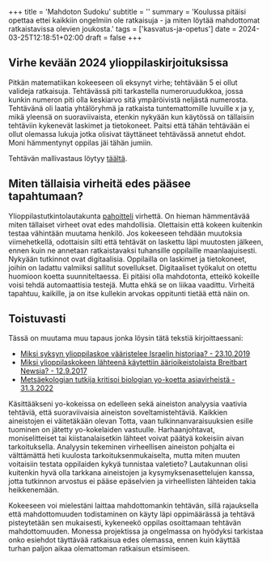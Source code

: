 +++
title = 'Mahdoton Sudoku'
subtitle = ''
summary = 'Koulussa pitäisi opettaa ettei kaikkiin ongelmiin ole ratkaisuja - ja miten löytää mahdottomat ratkaistavissa olevien joukosta.'
tags = ['kasvatus-ja-opetus']
date = 2024-03-25T12:18:51+02:00
draft = false
+++

## Virhe kevään 2024 ylioppilaskirjoituksissa
Pitkän matematiikan kokeeseen oli eksynyt virhe; tehtävään 5 ei ollut valideja ratkaisuja. Tehtävässä piti tarkastella numeroruudukkoa, jossa kunkin numeron piti olla keskiarvo sitä ympäröivistä neljästä numerosta. Tehtävänä oli laatia yhtälöryhmä ja ratkaista tuntemattomille luvuille x ja y, mikä yleensä on suoraviivaista, etenkin nykyään kun käytössä on tällaisiin tehtäviin kykenevät laskimet ja tietokoneet. Paitsi että tähän tehtävään ei ollut olemassa lukuja jotka olisivat täyttäneet tehtävässä annetut ehdot. Moni hämmentynyt oppilas jäi tähän jumiin.

Tehtävän mallivastaus löytyy [täältä](https://files.mafy.fi/Yo-mallivastaukset/2024K/pmyo_k24.pdf#section*.6).

## Miten tällaisia virheitä edes pääsee tapahtumaan?
Ylioppilastutkintolautakunta [pahoitteli](https://www.hs.fi/kotimaa/art-2000010308578.html) virhettä. On hieman hämmentävää miten tällaiset virheet ovat edes mahdollisia. Olettaisin että kokeen kuitenkin testaa vähintään muutama henkilö. Jos kokeeseen tehdään muutoksia viimehetkellä, odottaisin silti että tehtävät on laskettu läpi muutosten jälkeen, ennen kuin ne annetaan ratkaistavaksi tuhansille oppilaille maanlaajuisesti. Nykyään tutkinnot ovat digitaalisia. Oppilailla on laskimet ja tietokoneet, joihin on ladattu valmiiksi sallitut sovellukset. Digitaaliset työkalut on otettu huomioon koetta suunniteltaessa. Ei pitäisi olla mahdotonta, etteikö kokeille voisi tehdä automaattisia testejä. Mutta ehkä se on liikaa vaadittu. Virheitä tapahtuu, kaikille, ja on itse kullekin arvokas oppitunti tietää että näin on.

## Toistuvasti
Tässä on muutama muu tapaus jonka löysin tätä tekstiä kirjoittaessani:
- [Miksi syksyn ylioppilaskoe vääristelee Israelin historiaa? - 23.10.2019](https://www.seurakuntalainen.fi/blogit/miksi-syksyn-ylioppilaskoe-vaaristelee-israelin-historiaa/)
- [Miksi ylioppilaskokeen lähteenä käytettiin äärioikeistolaista Breitbart Newsia? - 12.9.2017](https://www.hs.fi/kotimaa/art-2000005364174.html)
- [Metsäekologian tutkija kritisoi biologian yo-koetta asiavirheistä - 31.3.2022](https://yle.fi/a/3-12384203)

Käsittääkseni yo-kokeissa on edelleen sekä aineiston analyysia vaativia tehtäviä, että suoraviivaisia aineiston soveltamistehtäviä. Kaikkien aineistojen ei väitetäkään olevan Totta, vaan tulkinnanvaraisuuksien esille tuominen on jätetty yo-kokelaiden vastuulle. Harhaanjohtavat, moniselitteiset tai kiistanalaisetkin lähteet voivat päätyä kokeisiin aivan tarkoituksella. Analyysin tekeminen virheellisen aineiston pohjalta ei välttämättä heti kuulosta tarkoituksenmukaiselta, mutta miten muuten voitaisiin testata oppilaiden kykyä tunnistaa valetieto? Lautakunnan olisi kuitenkin hyvä olla tarkkana aineistojen ja kysymyksenasettelujen kanssa, jotta tutkinnon arvostus ei pääse epäselvien ja virheellisten lähteiden takia heikkenemään.

Kokeeseen voi mielestäni laittaa mahdottomankin tehtävän, sillä rajauksella että mahdottomuuden todistaminen on käyty läpi oppimäärässä ja tehtävä pisteytetään sen mukaisesti, kykeneekö oppilas osoittamaan tehtävän mahdottomuuden. Monessa projektissa ja ongelmassa on hyödyksi tarkistaa onko esiehdot täyttävää ratkaisua edes olemassa, ennen kuin käyttää turhan paljon aikaa olemattoman ratkaisun etsimiseen.